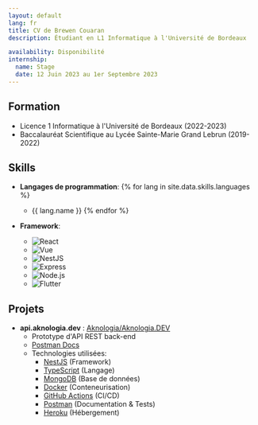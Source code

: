```yaml
---
layout: default
lang: fr
title: CV de Brewen Couaran
description: Étudiant en L1 Informatique à l'Université de Bordeaux

availability: Disponibilité
internship:
  name: Stage
  date: 12 Juin 2023 au 1er Septembre 2023
---
```

## Formation
* Licence 1 Informatique à l'Université de Bordeaux (2022-2023)
* Baccalauréat Scientifique au Lycée Sainte-Marie Grand Lebrun (2019-2022)

## Skills
* **Langages de programmation**:
{% for lang in site.data.skills.languages %}
  * {{ lang.name }}
{% endfor %}

* **Framework**:
    * ![React](https://img.shields.io/badge/-React%20(6/10)-61DAFB?logo=react&logoColor=black)
    * ![Vue](https://img.shields.io/badge/-Vue%20(7/10)-4FC08D?logo=vue.js&logoColor=white)
    * ![NestJS](https://img.shields.io/badge/-NestJS%20(8/10)-E0234E?logo=nestjs&logoColor=white)
    * ![Express](https://img.shields.io/badge/-Express%20(9/10)-000000?logo=express&logoColor=white)
    * ![Node.js](https://img.shields.io/badge/-Node.js%20(9/10)-339933?logo=node.js&logoColor=white)
    * ![Flutter](https://img.shields.io/badge/-Flutter%20(7/10)-02569B?logo=flutter&logoColor=white)

## Projets
  * **api.aknologia.dev** : [Aknologia/Aknologia.DEV](https://github.com/Aknologia/Aknologia.DEV)
    * Prototype d'API REST back-end
    * [Postman Docs](https://documenter.getpostman.com/view/19755036/UVkvKYV5)
    * Technologies utilisées:
      * [NestJS](https://nestjs.com/) (Framework)
      * [TypeScript](https://www.typescriptlang.org/) (Langage)
      * [MongoDB](https://www.mongodb.com/) (Base de données)
      * [Docker](https://www.docker.com/) (Conteneurisation)
      * [GitHub Actions](https://github.com/features/actions) (CI/CD)
      * [Postman](https://www.postman.com/) (Documentation & Tests)
      * [Heroku](https://www.heroku.com/) (Hébergement)